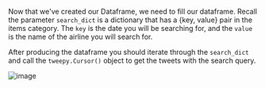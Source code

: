 <!--title={Retrieving Tweets for produce_dataframe()}-->

<!--title={Retrieving Tweets for produce_dataframe()}-->

<!--concepts={indexingDataframes.mdx}-->

Now that we've created our Dataframe, we need to fill our dataframe. Recall the parameter `search_dict` is a dictionary that has a {key, value} pair in the items category. The `key` is the date you will be searching for, and the `value` is the name of the airline you will search for. 



After producing the dataframe you should iterate through the `search_dict` and call  the `tweepy.Cursor()` object to get the tweets with the search query. 



![image]()

